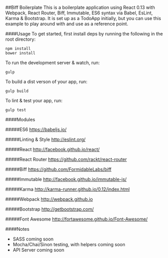 ##Biff Boilerplate
This is a boilerplate application using React 0.13 with Webpack, React Router, Biff, 
Immutable, ES6 syntax via Babel, EsLint, Karma & Bootstrap.
It is set up as a TodoApp initially, but you can use this example to play around with and use as a reference point.

####Usage
To get started, first install deps by running the following in the root directory:

```
npm install
bower install
```

To run the development server & watch, run:

```
gulp
```

To build a dist verson of your app, run: 

```
gulp build
```

To lint & test your app, run:

```
gulp test
```

####Modules

#####ES6
https://babeljs.io/

#####Linting & Style
http://eslint.org/

#####React
http://facebook.github.io/react/

#####React Router
https://github.com/rackt/react-router

#####Biff
https://github.com/FormidableLabs/biff

#####Immutable
http://facebook.github.io/immutable-js/

#####Karma
http://karma-runner.github.io/0.12/index.html

#####Webpack
http://webpack.github.io

#####Bootstrap
http://getbootstrap.com/

#####Font Awesome
http://fortawesome.github.io/Font-Awesome/

####Notes

- SASS coming soon
- Mocha/Chai/Sinon testing, with helpers coming soon
- API Server coming soon
